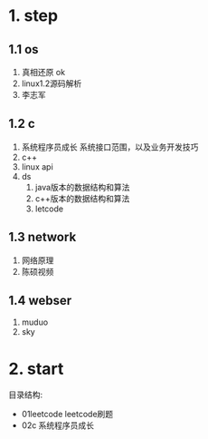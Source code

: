 # 1. step
## 1.1 os
1. 真相还原               ok
2. linux1.2源码解析
3. 李志军

## 1.2 c
1. 系统程序员成长 系统接口范围，以及业务开发技巧
2. c++
3. linux api
4. ds
    1. java版本的数据结构和算法
    2. c++版本的数据结构和算法
    3. letcode
## 1.3 network
1. 网络原理
2. 陈硕视频
## 1.4 webser
1. muduo 
2. sky

# 2. start
目录结构:
- 01leetcode leetcode刷题
- 02c 系统程序员成长
